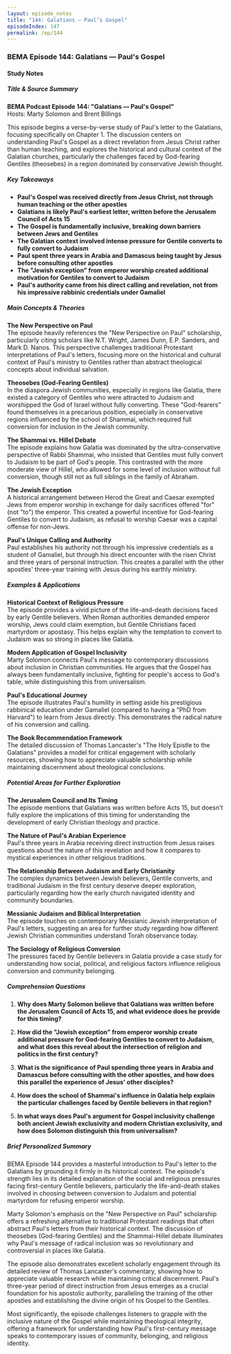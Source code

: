 ```yaml
---
layout: episode_notes
title: "144: Galatians — Paul’s Gospel"
episodeIndex: 147
permalink: /ep/144
---
```

### BEMA Episode 144: Galatians — Paul's Gospel

#### Study Notes

##### Title & Source Summary

**BEMA Podcast Episode 144: "Galatians — Paul's Gospel"**  
Hosts: Marty Solomon and Brent Billings

This episode begins a verse-by-verse study of Paul's letter to the Galatians, focusing specifically on Chapter 1. The discussion centers on understanding Paul's Gospel as a direct revelation from Jesus Christ rather than human teaching, and explores the historical and cultural context of the Galatian churches, particularly the challenges faced by God-fearing Gentiles (theosebes) in a region dominated by conservative Jewish thought.

##### Key Takeaways

- **Paul's Gospel was received directly from Jesus Christ, not through human teaching or the other apostles**
- **Galatians is likely Paul's earliest letter, written before the Jerusalem Council of Acts 15**
- **The Gospel is fundamentally inclusive, breaking down barriers between Jews and Gentiles**
- **The Galatian context involved intense pressure for Gentile converts to fully convert to Judaism**
- **Paul spent three years in Arabia and Damascus being taught by Jesus before consulting other apostles**
- **The "Jewish exception" from emperor worship created additional motivation for Gentiles to convert to Judaism**
- **Paul's authority came from his direct calling and revelation, not from his impressive rabbinic credentials under Gamaliel**

##### Main Concepts & Theories

**The New Perspective on Paul**  
The episode heavily references the "New Perspective on Paul" scholarship, particularly citing scholars like N.T. Wright, James Dunn, E.P. Sanders, and Mark D. Nanos. This perspective challenges traditional Protestant interpretations of Paul's letters, focusing more on the historical and cultural context of Paul's ministry to Gentiles rather than abstract theological concepts about individual salvation.

**Theosebes (God-Fearing Gentiles)**  
In the diaspora Jewish communities, especially in regions like Galatia, there existed a category of Gentiles who were attracted to Judaism and worshipped the God of Israel without fully converting. These "God-fearers" found themselves in a precarious position, especially in conservative regions influenced by the school of Shammai, which required full conversion for inclusion in the Jewish community.

**The Shammai vs. Hillel Debate**  
The episode explains how Galatia was dominated by the ultra-conservative perspective of Rabbi Shammai, who insisted that Gentiles must fully convert to Judaism to be part of God's people. This contrasted with the more moderate view of Hillel, who allowed for some level of inclusion without full conversion, though still not as full siblings in the family of Abraham.

**The Jewish Exception**  
A historical arrangement between Herod the Great and Caesar exempted Jews from emperor worship in exchange for daily sacrifices offered "for" (not "to") the emperor. This created a powerful incentive for God-fearing Gentiles to convert to Judaism, as refusal to worship Caesar was a capital offense for non-Jews.

**Paul's Unique Calling and Authority**  
Paul establishes his authority not through his impressive credentials as a student of Gamaliel, but through his direct encounter with the risen Christ and three years of personal instruction. This creates a parallel with the other apostles' three-year training with Jesus during his earthly ministry.

##### Examples & Applications

**Historical Context of Religious Pressure**  
The episode provides a vivid picture of the life-and-death decisions faced by early Gentile believers. When Roman authorities demanded emperor worship, Jews could claim exemption, but Gentile Christians faced martyrdom or apostasy. This helps explain why the temptation to convert to Judaism was so strong in places like Galatia.

**Modern Application of Gospel Inclusivity**  
Marty Solomon connects Paul's message to contemporary discussions about inclusion in Christian communities. He argues that the Gospel has always been fundamentally inclusive, fighting for people's access to God's table, while distinguishing this from universalism.

**Paul's Educational Journey**  
The episode illustrates Paul's humility in setting aside his prestigious rabbinical education under Gamaliel (compared to having a "PhD from Harvard") to learn from Jesus directly. This demonstrates the radical nature of his conversion and calling.

**The Book Recommendation Framework**  
The detailed discussion of Thomas Lancaster's "The Holy Epistle to the Galatians" provides a model for critical engagement with scholarly resources, showing how to appreciate valuable scholarship while maintaining discernment about theological conclusions.

##### Potential Areas for Further Exploration

**The Jerusalem Council and Its Timing**  
The episode mentions that Galatians was written before Acts 15, but doesn't fully explore the implications of this timing for understanding the development of early Christian theology and practice.

**The Nature of Paul's Arabian Experience**  
Paul's three years in Arabia receiving direct instruction from Jesus raises questions about the nature of this revelation and how it compares to mystical experiences in other religious traditions.

**The Relationship Between Judaism and Early Christianity**  
The complex dynamics between Jewish believers, Gentile converts, and traditional Judaism in the first century deserve deeper exploration, particularly regarding how the early church navigated identity and community boundaries.

**Messianic Judaism and Biblical Interpretation**  
The episode touches on contemporary Messianic Jewish interpretation of Paul's letters, suggesting an area for further study regarding how different Jewish Christian communities understand Torah observance today.

**The Sociology of Religious Conversion**  
The pressures faced by Gentile believers in Galatia provide a case study for understanding how social, political, and religious factors influence religious conversion and community belonging.

##### Comprehension Questions

1. **Why does Marty Solomon believe that Galatians was written before the Jerusalem Council of Acts 15, and what evidence does he provide for this timing?**

2. **How did the "Jewish exception" from emperor worship create additional pressure for God-fearing Gentiles to convert to Judaism, and what does this reveal about the intersection of religion and politics in the first century?**

3. **What is the significance of Paul spending three years in Arabia and Damascus before consulting with the other apostles, and how does this parallel the experience of Jesus' other disciples?**

4. **How does the school of Shammai's influence in Galatia help explain the particular challenges faced by Gentile believers in that region?**

5. **In what ways does Paul's argument for Gospel inclusivity challenge both ancient Jewish exclusivity and modern Christian exclusivity, and how does Solomon distinguish this from universalism?**

##### Brief Personalized Summary

BEMA Episode 144 provides a masterful introduction to Paul's letter to the Galatians by grounding it firmly in its historical context. The episode's strength lies in its detailed explanation of the social and religious pressures facing first-century Gentile believers, particularly the life-and-death stakes involved in choosing between conversion to Judaism and potential martyrdom for refusing emperor worship.

Marty Solomon's emphasis on the "New Perspective on Paul" scholarship offers a refreshing alternative to traditional Protestant readings that often abstract Paul's letters from their historical context. The discussion of theosebes (God-fearing Gentiles) and the Shammai-Hillel debate illuminates why Paul's message of radical inclusion was so revolutionary and controversial in places like Galatia.

The episode also demonstrates excellent scholarly engagement through its detailed review of Thomas Lancaster's commentary, showing how to appreciate valuable research while maintaining critical discernment. Paul's three-year period of direct instruction from Jesus emerges as a crucial foundation for his apostolic authority, paralleling the training of the other apostles and establishing the divine origin of his Gospel to the Gentiles.

Most significantly, the episode challenges listeners to grapple with the inclusive nature of the Gospel while maintaining theological integrity, offering a framework for understanding how Paul's first-century message speaks to contemporary issues of community, belonging, and religious identity.
